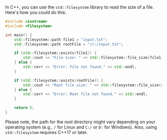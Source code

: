 In C++, you can use the `std::filesystem` library to read the size of a file. Here's how you could do this:

```cpp
#include <iostream>
#include <filesystem>

int main() {
    std::filesystem::path file1 = "input.txt";
    std::filesystem::path rootFile = "/c:/input.txt";

    if (std::filesystem::exists(file1)) {
        std::cout << "File size: " << std::filesystem::file_size(file1) << " bytes" << std::endl;
    } else {
        std::cerr << "Error: File not found." << std::endl;
    }

    if (std::filesystem::exists(rootFile)) {
        std::cout << "Root file size: " << std::filesystem::file_size(rootFile) << " bytes" << std::endl;
    } else {
        std::cerr << "Error: Root file not found." << std::endl;
    }

    return 0;
}
```

Please note, the path for the root directory might vary depending on your operating system (e.g., `/` for Linux and `C:/` or `D:` for Windows). Also, using `std::filesystem` requires C++17 or later.
